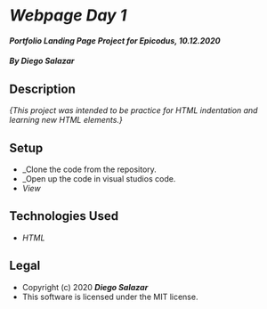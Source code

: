 # _Webpage Day 1_

#### _Portfolio Landing Page Project for Epicodus, 10.12.2020_

#### _By Diego Salazar_

## Description
_{This project was intended to be practice for HTML indentation and learning new HTML elements.}_

## Setup
* _Clone the code from the repository.
* _Open up the code in visual studios code. 
* _View_

## Technologies Used
* _HTML_

## Legal
* Copyright (c) 2020 **_Diego Salazar_**
* This software is licensed under the MIT license.
